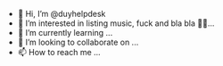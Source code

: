 - 👋 Hi, I’m @duyhelpdesk
- 👀 I’m interested in listing music, fuck and bla bla 👰‍♀️...
- 🌱 I’m currently learning ...
- 💞️ I’m looking to collaborate on ...
- 📫 How to reach me ...

<!---
duyhelpdesk/duyhelpdesk is a ✨ special ✨ repository because its `README.md` (this file) appears on your GitHub profile.
You can click the Preview link to take a look at your changes.
--->
